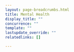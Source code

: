 ```yaml
---
layout: page-breadcrumbs.html
title: Mental Health
display_title: ""
concurrence: ""
template: ""
lastupdate_override: ""
relatedlinks: []

---
```

